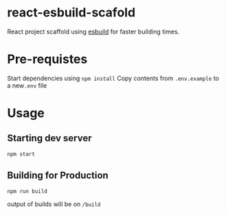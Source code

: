 # react-esbuild-scafold
React project scaffold using [esbuild](https://esbuild.github.io/) for faster building times.

# Pre-requistes
Start dependencies using `npm install`
Copy contents from `.env.example` to a new`.env` file
# Usage
## Starting dev server
```bash
npm start
```
## Building for Production
```bash
npm run build
```
output of builds will be on `/build`

